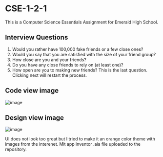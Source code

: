 # CSE-1-2-1
This is a Computer Science Essentials Assignment for Emerald High School.

## Interview Questions
1. Would you rather have 100,000 fake friends or a few close ones?
2. Would you say that you are satisfied with the size of your friend group?
3. How close are you and your friends?
4. Do you have any close friends to rely on (at least one)?
5. How open are you to making new friends? This is the last question. Clicking next will restart the process.

## Code view image
![image](https://github.com/user-attachments/assets/4b502d9c-cd1a-467d-9759-a34e18844a14)

## Design view image
![image](https://github.com/user-attachments/assets/ee65f9ff-8719-42ae-bb2a-a2b1c362cd49)

UI does not look too great but I tried to make it an orange color theme with images from the interenet. Mit app inventor .aia file uploaded to the repository.
